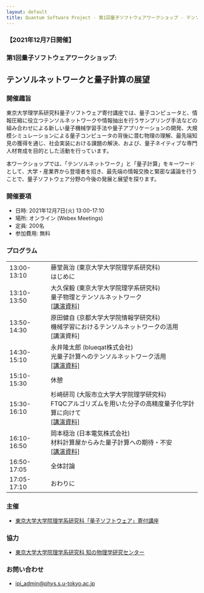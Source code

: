 ```yaml
---
layout: default
title: Quantum Software Project - 第1回量子ソフトウェアワークショップ - テンソルネットワークと量子計算の展望
---
```


### 【2021年12月7日開催】
### 第1回量子ソフトウェアワークショップ: 
## テンソルネットワークと量子計算の展望


### 開催趣旨

東京大学理学系研究科量子ソフトウェア寄付講座では、量子コンピュータと、情報圧縮に役立つテンソルネットワークや情報抽出を行うサンプリング手法などの組み合わせによる新しい量子機械学習手法や量子アプリケーションの開発、大規模シミュレーションによる量子コンピュータの背後に潜む物理の理解、最先端知見の獲得を通じ、社会実装における課題の解決、および、量子ネイティブな専門人材育成を目的とした活動を行っています。

本ワークショップでは、「テンソルネットワーク」と「量子計算」をキーワードとして、大学・産業界から登壇者を招き、最先端の情報交換と緊密な議論を行うことで、量子ソフトウェア分野の今後の発展と展望を探ります。

### 開催要項

* 日時: 2021年12月7日(火) 13:00-17:10
* 場所: オンライン (Webex Meetings)
* 定員: 200名 <!-- (事前の参加申し込みが必要です) -->
* 参加費用: 無料

<!-- ### 参加申し込み

* 参加申し込み締切: 2021年12月6日(月) 13:00
* [参加申し込みフォーム](https://forms.gle/qc1YR4PP4pi8KqAE9) よりお申し込みください
* Webex MeetingsのURLは2021年12月6日午後にメールにてお知らせする予定です

-->

### プログラム

<table>
<tr><td> 13:00-13:10 </td><td>藤堂眞治 (東京大学大学院理学系研究科)<br/>はじめに</td></tr>
<tr><td> 13:10-13:50 </td><td>大久保毅 (東京大学大学院理学系研究科)<br/>量子物理とテンソルネットワーク<br/><a href="assets/files/20211207_okubo.pdf">[講演資料]</a></td></tr>
<tr><td> 13:50-14:30 </td><td>原田健自 (京都大学大学院情報学研究科)<br/>機械学習におけるテンソルネットワークの活用<br/>[講演資料]</td></tr>
<tr><td> 14:30-15:10 </td><td>永井隆太郎 (blueqat株式会社)<br/>光量子計算へのテンソルネットワーク活用<br/><a href="assets/files/20211207_nagai.pdf">[講演資料]</a></td></tr>
<tr><td> 15:10-15:30 </td><td>休憩</td></tr>
<tr><td> 15:30-16:10 </td><td>杉崎研司 (大阪市立大学大学院理学研究科)<br/>FTQCアルゴリズムを用いた分子の高精度量子化学計算に向けて<br/><a href="assets/files/20211207_sugisaki.pdf">[講演資料]</a></td></tr>
<tr><td> 16:10-16:50 </td><td> 岡本穏治 (日本電気株式会社)<br/>材料計算屋からみた量子計算への期待・不安<br/><a href="assets/files/20211207_okamoto.pdf">[講演資料]</a></td></tr>
<tr><td> 16:50-17:05</td><td>全体討論</td></tr>
<tr><td> 17:05-17:10</td><td>おわりに</td></tr>
</table>

### 主催

* [東京大学大学院理学系研究科「量子ソフトウェア」寄付講座](https://qsw.phys.s.u-tokyo.ac.jp)

### 協力

* [東京大学大学院理学系研究科 知の物理学研究センター](https://www.phys.s.u-tokyo.ac.jp/lp/ipi/)

### お問い合わせ

* [ipi_admin@phys.s.u-tokyo.ac.jp](mailto:ipi_admin@phys.s.u-tokyo.ac.jp)
